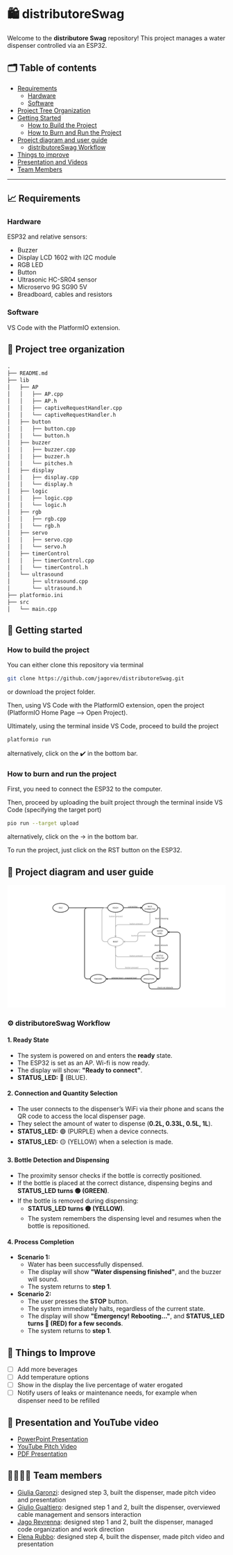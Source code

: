 # 🛍️ distributoreSwag  

Welcome to the **distributore Swag** repository! This project manages a water dispenser controlled via an ESP32.

## 🗂️ Table of contents
- [Requirements](#-requirements)
  - [Hardware](#hardware)
  - [Software](#software)
- [Project Tree Organization](#-project-tree-organization)
- [Getting Started](#-getting-started)
  - [How to Build the Project](#how-to-build-the-project)
  - [How to Burn and Run the Project](#how-to-burn-and-run-the-project)
- [Proejct diagram and user guide](#-project-diagram-and-user-guide)
  - [distributoreSwag Workflow](#%EF%B8%8F-distributoreswag-workflow)
- [Things to improve](#-things-to-improve)
- [Presentation and Videos](#-presentation-and-youtube-video)
- [Team Members](#-team-members)

---

## 📈 Requirements
### Hardware
ESP32 and relative sensors: 
  - Buzzer
  - Display LCD 1602 with I2C module
  - RGB LED
  - Button
  - Ultrasonic HC-SR04 sensor
  - Microservo 9G SG90 5V
  - Breadboard, cables and resistors
### Software 
VS Code with the PlatformIO extension.
## 🌲 Project tree organization
```plaintext
.
├── README.md
├── lib
│   ├── AP
│   │   ├── AP.cpp
│   │   ├── AP.h
│   │   ├── captiveRequestHandler.cpp
│   │   └── captiveRequestHandler.h
│   ├── button
│   │   ├── button.cpp
│   │   └── button.h
│   ├── buzzer
│   │   ├── buzzer.cpp
│   │   ├── buzzer.h
│   │   └── pitches.h
│   ├── display
│   │   ├── display.cpp
│   │   └── display.h
│   ├── logic
│   │   ├── logic.cpp
│   │   └── logic.h
│   ├── rgb
│   │   ├── rgb.cpp
│   │   └── rgb.h
│   ├── servo
│   │   ├── servo.cpp
│   │   └── servo.h
│   ├── timerControl
│   │   ├── timerControl.cpp
│   │   └── timerControl.h
│   └── ultrasound
│       ├── ultrasound.cpp
│       └── ultrasound.h
├── platformio.ini
├── src
│   └── main.cpp
```

## 💪 Getting started
### How to build the project
You can either clone this repository via terminal
``` bash
git clone https://github.com/jagorev/distributoreSwag.git
```
or download the project folder.  

Then, using VS Code with the PlatformIO extension, open the project (PlatformIO Home Page --> Open Project). 

Ultimately, using the terminal inside VS Code, proceed to build the project
``` sh
platformio run
```
alternatively, click on the ✔️ in the bottom bar.

### How to burn and run the project

First, you need to connect the ESP32 to the computer.  

Then, proceed by uploading the built project through the terminal inside VS Code (specifying the target port)
``` sh
pio run --target upload
```
alternatively, click on the → in the bottom bar.

To run the project, just click on the RST button on the ESP32.

## 📝 Project diagram and user guide
<img src="Project design.jpeg" alt="My Image" width="600">

### ⚙️ distributoreSwag Workflow
#### 1. Ready State  
- The system is powered on and enters the **ready** state.  
- The ESP32 is set as an AP. Wi-fi is now ready.  
- The display will show: **"Ready to connect"**.  
- **STATUS_LED:** 🔵 (BLUE).  

#### 2. Connection and Quantity Selection  
- The user connects to the dispenser’s WiFi via their phone and scans the QR code to access the local dispenser page.  
- They select the amount of water to dispense (**0.2L, 0.33L, 0.5L, 1L**).  
- **STATUS_LED:** 🟣 (PURPLE) when a device connects.  
- **STATUS_LED:** 🟡 (YELLOW) when a selection is made.  

#### 3. Bottle Detection and Dispensing  
- The proximity sensor checks if the bottle is correctly positioned.  
- If the bottle is placed at the correct distance, dispensing begins and **STATUS_LED turns 🟢 (GREEN)**.  
- If the bottle is removed during dispensing:  
  - **STATUS_LED turns 🟡 (YELLOW)**.  
  - The system remembers the dispensing level and resumes when the bottle is repositioned.  

#### 4. Process Completion  
- **Scenario 1:**  
  - Water has been successfully dispensed.  
  - The display will show **"Water dispensing finished"**, and the buzzer will sound.  
  - The system returns to **step 1**.  
- **Scenario 2:**  
  - The user presses the **STOP** button.  
  - The system immediately halts, regardless of the current state.  
  - The display will show **"Emergency! Rebooting..."**, and **STATUS_LED turns 🔴 (RED) for a few seconds**.  
  - The system returns to **step 1**.  



## 🔧 Things to Improve  
- [ ] Add more beverages
- [ ] Add temperature options
- [ ] Show in the display the live percentage of water erogated 
- [ ] Notify users of leaks or maintenance needs, for example when dispenser need to be refilled

## 🎥 Presentation and YouTube video

- [PowerPoint Presentation](https://docs.google.com/presentation/d/e/2PACX-1vS-GR5psc4e1slVNtSljMum9-SnUjQ5HM3ZVUodAPan2S7EgswZP48_drh9byah6N4qXjoTggb7KE40/pub?start=false&loop=false&delayms=3000)
- [YouTube Pitch Video](https://youtu.be/iYk1swzqhIM)
- [PDF Presentation](Presentation.pdf)

## 🧑‍🧑‍🧒‍🧒 Team members
- [Giulia Garonzi](https://github.com/GiuliaGa03): designed step 3, built the dispenser, made pitch video and presentation
- [Giulio Gualtiero](https://github.com/GiulioGualtiero): designed step 1 and 2, built the dispenser, overviewed cable management and sensors interaction
- [Jago Revrenna](https://github.com/renna3): designed step 1 and 2, built the dispenser, managed code organization and work direction
- [Elena Rubbo](https://github.com/elerub22): designed step 4, built the dispenser, made pitch video and presentation

 

